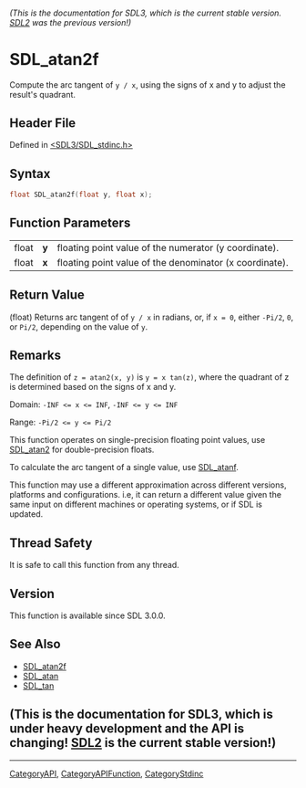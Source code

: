 ###### (This is the documentation for SDL3, which is the current stable version. [SDL2](https://wiki.libsdl.org/SDL2/) was the previous version!)
# SDL_atan2f

Compute the arc tangent of `y / x`, using the signs of x and y to adjust the result's quadrant.

## Header File

Defined in [<SDL3/SDL_stdinc.h>](https://github.com/libsdl-org/SDL/blob/main/include/SDL3/SDL_stdinc.h)

## Syntax

```c
float SDL_atan2f(float y, float x);
```

## Function Parameters

|       |       |                                                         |
| ----- | ----- | ------------------------------------------------------- |
| float | **y** | floating point value of the numerator (y coordinate).   |
| float | **x** | floating point value of the denominator (x coordinate). |

## Return Value

(float) Returns arc tangent of of `y / x` in radians, or, if `x = 0`,
either `-Pi/2`, `0`, or `Pi/2`, depending on the value of `y`.

## Remarks

The definition of `z = atan2(x, y)` is `y = x tan(z)`, where the quadrant
of z is determined based on the signs of x and y.

Domain: `-INF <= x <= INF`, `-INF <= y <= INF`

Range: `-Pi/2 <= y <= Pi/2`

This function operates on single-precision floating point values, use
[SDL_atan2](SDL_atan2) for double-precision floats.

To calculate the arc tangent of a single value, use [SDL_atanf](SDL_atanf).

This function may use a different approximation across different versions,
platforms and configurations. i.e, it can return a different value given
the same input on different machines or operating systems, or if SDL is
updated.

## Thread Safety

It is safe to call this function from any thread.

## Version

This function is available since SDL 3.0.0.

## See Also

- [SDL_atan2f](SDL_atan2f)
- [SDL_atan](SDL_atan)
- [SDL_tan](SDL_tan)


## (This is the documentation for SDL3, which is under heavy development and the API is changing! [SDL2](https://wiki.libsdl.org/SDL2/) is the current stable version!)



----
[CategoryAPI](CategoryAPI), [CategoryAPIFunction](CategoryAPIFunction), [CategoryStdinc](CategoryStdinc)

